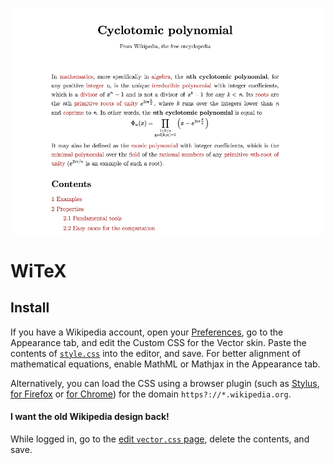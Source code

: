 
![WiTeX screenshot](https://raw.githubusercontent.com/AndrewBelt/WiTeX/master/screenshot.png)

# WiTeX
## Install
If you have a Wikipedia account, open your [Preferences](https://en.wikipedia.org/wiki/Special:Preferences), go to the Appearance tab, and edit the Custom CSS for the Vector skin.
Paste the contents of [`style.css`](https://raw.githubusercontent.com/AndrewBelt/WiTeX/master/style.css) into the editor, and save.
For better alignment of mathematical equations, enable MathML or Mathjax in the Appearance tab.

Alternatively, you can load the CSS using a browser plugin (such as [Stylus](https://github.com/openstyles/stylus), [for Firefox](https://addons.mozilla.org/firefox/addon/styl-us/) or [for Chrome](https://chrome.google.com/webstore/detail/stylus/clngdbkpkpeebahjckkjfobafhncgmne)) for the domain `https?://*.wikipedia.org`.


#### I want the old Wikipedia design back!
While logged in, go to the [edit `vector.css` page](https://en.wikipedia.org/w/index.php?title=Special:MyPage/vector.css&action=edit), delete the contents, and save.
